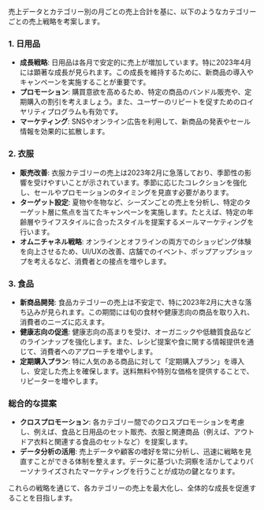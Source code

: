 売上データとカテゴリー別の月ごとの売上合計を基に、以下のようなカテゴリーごとの売上戦略を考案します。

### 1. 日用品
- **成長戦略**: 日用品は各月で安定的に売上が増加しています。特に2023年4月には顕著な成長が見られます。この成長を維持するために、新商品の導入やキャンペーンを実施することが重要です。
- **プロモーション**: 購買意欲を高めるため、特定の商品のバンドル販売や、定期購入の割引を考えましょう。また、ユーザーのリピートを促すためのロイヤリティプログラムも有効です。
- **マーケティング**: SNSやオンライン広告を利用して、新商品の発表やセール情報を効果的に拡散します。

### 2. 衣服
- **販売改善**: 衣服カテゴリーの売上は2023年2月に急落しており、季節性の影響を受けやすいことが示されています。季節に応じたコレクションを強化し、セールやプロモーションのタイミングを見直す必要があります。
- **ターゲット設定**: 夏物や冬物など、シーズンごとの売上を分析し、特定のターゲット層に焦点を当てたキャンペーンを実施します。たとえば、特定の年齢層やライフスタイルに合ったスタイルを提案するメールマーケティングを行います。
- **オムニチャネル戦略**: オンラインとオフラインの両方でのショッピング体験を向上させるため、UI/UXの改善、店舗でのイベント、ポップアップショップを考えるなど、消費者との接点を増やします。

### 3. 食品
- **新商品開発**: 食品カテゴリーの売上は不安定で、特に2023年2月に大きな落ち込みが見られます。この期間には旬の食材や健康志向の商品を取り入れ、消費者のニーズに応えます。
- **健康志向の促進**: 健康志向の高まりを受け、オーガニックや低糖質食品などのラインナップを強化します。また、レシピ提案や食に関する情報提供を通じて、消費者へのアプローチを増やします。
- **定期購入プラン**: 特に人気のある商品に対して「定期購入プラン」を導入し、安定した売上を確保します。送料無料や特別な価格を提供することで、リピーターを増やします。

### 総合的な提案
- **クロスプロモーション**: 各カテゴリー間でのクロスプロモーションを考慮し、例えば、食品と日用品のセット販売、衣服と関連商品（例えば、アウトドア衣料と関連する食品のセットなど）を提案します。
- **データ分析の活用**: 売上データや顧客の嗜好を常に分析し、迅速に戦略を見直すことができる体制を整えます。データに基づいた洞察を活かしてよりパーソナライズされたマーケティングを行うことが成功の鍵となります。

これらの戦略を通じて、各カテゴリーの売上を最大化し、全体的な成長を促進することを目指します。